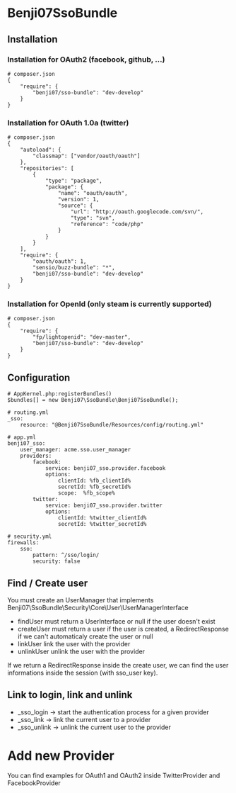 # Benji07SsoBundle

## Installation

### Installation for OAuth2 (facebook, github, ...)

    # composer.json
    {
        "require": {
            "benji07/sso-bundle": "dev-develop"
        }
    }

### Installation for OAuth 1.0a (twitter)

    # composer.json
    {
        "autoload": {
            "classmap": ["vendor/oauth/oauth"]
        },
        "repositories": [
            {
                "type": "package",
                "package": {
                    "name": "oauth/oauth",
                    "version": 1,
                    "source": {
                        "url": "http://oauth.googlecode.com/svn/",
                        "type": "svn",
                        "reference": "code/php"
                    }
                }
            }
        ],
        "require": {
            "oauth/oauth": 1,
            "sensio/buzz-bundle": "*",
            "benji07/sso-bundle": "dev-develop"
        }
    }

### Installation for OpenId (only steam is currently supported)

    # composer.json
    {
        "require": {
            "fp/lightopenid": "dev-master",
            "benji07/sso-bundle": "dev-develop"
        }
    }


## Configuration

    # AppKernel.php:registerBundles()
    $bundles[] = new Benji07\SsoBundle\Benji07SsoBundle();

    # routing.yml
    _sso:
        resource: "@Benji07SsoBundle/Resources/config/routing.yml"

    # app.yml
    benji07_sso:
        user_manager: acme.sso.user_manager
        providers:
            facebook:
                service: benji07_sso.provider.facebook
                options:
                    clientId: %fb_clientId%
                    secretId: %fb_secretId%
                    scope:  %fb_scope%
            twitter:
                service: benji07_sso.provider.twitter
                options:
                    clientId: %twitter_clientId%
                    secretId: %twitter_secretId%

    # security.yml
    firewalls:
        sso:
            pattern: ^/sso/login/
            security: false

## Find / Create user

You must create an UserManager that implements Benji07\SsoBundle\Security\Core\User\UserManagerInterface

- findUser must return a UserInterface or null if the user doesn't exist
- createUser must return a user if the user is created, a RedirectResponse if we can't automaticaly create the user or null
- linkUser link the  user with the provider
- unlinkUser unlink the user with the provider

If we return a RedirectResponse inside the create user, we can find the user informations inside the session (with sso_user key).

## Link to login, link and unlink

- _sso_login -> start the authentication process for a given provider
- _sso_link -> link the current user to a provider
- _sso_unlink -> unlink the current user to the provider

# Add new Provider

You can find examples for OAuth1 and OAuth2 inside TwitterProvider and FacebookProvider
